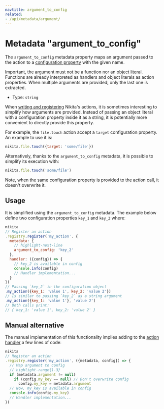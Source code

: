 ```yaml
---
navtitle: argument_to_config
related:
- /api/metadata/argument/
---
```


# Metadata "argument_to_config"

The `argument_to_config` metadata property maps an argument passed to the action to a [configuration property](/current/api/config/) with the given name.

Important, the argument must not be a function nor an object literal. Functions are already interpreted as handlers and object literals as action properties. When multiple arguments are provided, only the last one is extracted.

* Type: `string`


When [writing and registering](/current/guide/register/) Nikita's actions, it is sometimes interesting to simplify how arguments are provided. Instead of passing an object literal with a configuration property inside it as a string, it is potentially more convenient to directly provide this property.

For example, the `file.touch` action accept a `target` configuration property. An example to use it is:

```js
nikita.file.touch({target: 'some/file'})
```

Alternatively, thanks to the `argument_to_config` metadata, it is possible to simplify its execution with:

```js
nikita.file.touch('some/file')
```

Note, when the same configuration property is provided to the action call, it doesn't overwrite it.

## Usage

It is simplified using the `argument_to_config` metadata. The example below define two configuration properties `key_1` and `key_2` where:

```js
nikita
// Register an action
.registry.register('my_action', {
  metadata: {
    // highlight-next-line
    argument_to_config: 'key_2'
  },
  handler: ({config}) => {
    // key_2 is available in config
    console.info(config)
    // Handler implementation...
  }
})
// Passing `key_2` in the configuration object 
.my_action({key_1: 'value 1', key_2: 'value 2'})
// Is similar to passing `key_2` as a string argument
.my_action({key_1: 'value 1'}, 'value 2')
// Both calls print:
// { key_1: 'value 1', key_2: 'value 2' }
```

## Manual alternative

The manual implementation of this functionality implies adding to the [action handler](/current/api/handler/) a few lines of code:

```js
nikita
// Register an action
.registry.register('my_action', ({metadata, config}) => {
  // Map argument to config
  // highlight-range{1-3}
  if (metadata.argument != null)
    if (config.my_key == null) // Don't overwrite config
      config.my_key = metadata.argument
  // Now, my_key is available in config
  console.info(config.my_key)
  // Handler implementation...
})
```

